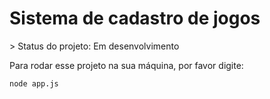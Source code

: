 <h1> Sistema de cadastro de jogos</h1>
> Status do projeto: Em desenvolvimento

Para rodar esse projeto na sua máquina, por favor digite:

```
node app.js
```
